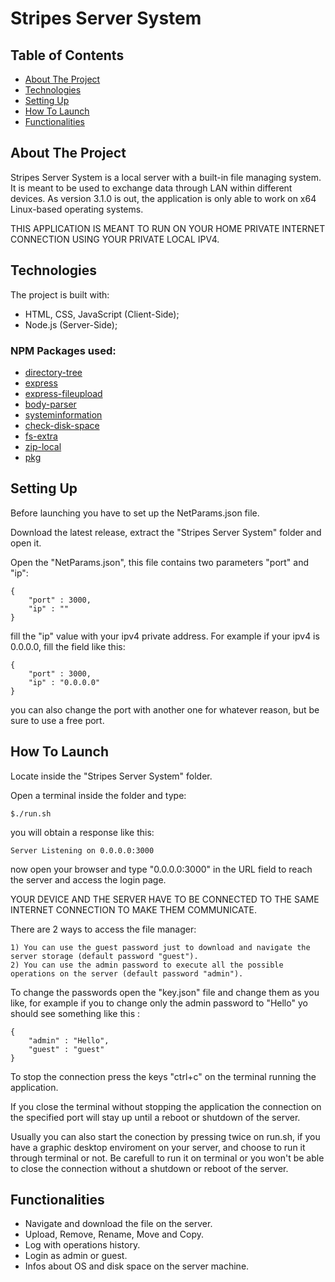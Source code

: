# Stripes Server System

## Table of Contents

* [About The Project](#about-the-project)
* [Technologies](#technologies)
* [Setting Up](#setting-up)
* [How To Launch](#how-to-launch)
* [Functionalities](#functionalities)

## About The Project

Stripes Server System is a local server with a built-in file managing system.
It is meant to be used to exchange data through LAN within different devices.
As version 3.1.0 is out, the application is only able to work on x64 Linux-based operating systems.

THIS APPLICATION IS MEANT TO RUN ON YOUR HOME PRIVATE INTERNET CONNECTION USING YOUR PRIVATE LOCAL IPV4.


## Technologies

The project is built with:

* HTML, CSS, JavaScript (Client-Side);
* Node.js (Server-Side);

### NPM Packages used:

* [directory-tree](https://www.npmjs.com/package/directory-tree)
* [express](https://www.npmjs.com/package/express)
* [express-fileupload](https://www.npmjs.com/package/express-fileupload)
* [body-parser](https://www.npmjs.com/package/body-parser)
* [systeminformation](https://www.npmjs.com/package/systeminformation)
* [check-disk-space](https://www.npmjs.com/package/check-disk-space)
* [fs-extra](https://www.npmjs.com/package/fs-extra)
* [zip-local](https://www.npmjs.com/package/zip-local)
* [pkg](https://www.npmjs.com/package/pkg)

## Setting Up

Before launching you have to set up the NetParams.json file.

Download the latest release, extract the "Stripes Server System" folder and open it.

Open the "NetParams.json", this file contains two parameters "port" and "ip":

```
{
    "port" : 3000,
    "ip" : ""
}
```

fill the "ip" value with your ipv4 private address.
For example if your ipv4 is 0.0.0.0, fill the field like this:

```
{
    "port" : 3000,
    "ip" : "0.0.0.0"
}
```

you can also change the port with another one for whatever reason, but be sure to use a free port.

## How To Launch

Locate inside the "Stripes Server System" folder.

Open a terminal inside the folder and type:

```
$./run.sh
```   

you will obtain a response like this:

```
Server Listening on 0.0.0.0:3000
```
now open your browser and type "0.0.0.0:3000" in the URL field to reach the server and access the login page.

YOUR DEVICE AND THE SERVER HAVE TO BE CONNECTED TO THE SAME INTERNET CONNECTION TO MAKE THEM COMMUNICATE.

There are 2 ways to access the file manager:
 
    1) You can use the guest password just to download and navigate the server storage (default password "guest").
    2) You can use the admin password to execute all the possible operations on the server (default password "admin").

To change the passwords open the "key.json" file and change them as you like, for example if you to change only the admin password to "Hello" yo should see something like this : 

```
{
    "admin" : "Hello",
    "guest" : "guest"
}
```

To stop the connection press the keys "ctrl+c" on the terminal running the application.

If you close the terminal without stopping the application the connection on the specified port will stay up until a reboot or shutdown of the server.

Usually you can also start the conection by pressing twice on run.sh, if you have a graphic desktop enviroment on your server, and choose to run it through terminal or not. Be carefull to run it on terminal or you won't be able to close the connection without a shutdown or reboot of the server.

## Functionalities

- Navigate and download the file on the server.
- Upload, Remove, Rename, Move and Copy.
- Log with operations history.
- Login as admin or guest.
- Infos about OS and disk space on the server machine. 
